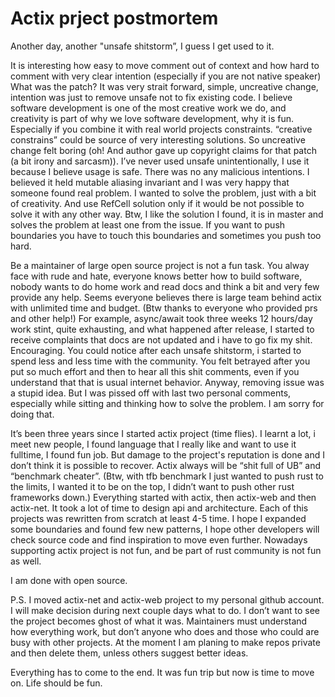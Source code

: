 # Actix prject postmortem

Another day, another "unsafe shitstorm”, I guess I get used to it.

It is interesting how easy to move comment out of context and how hard to comment with very clear intention (especially if you are not native speaker) What was the patch? It was very strait forward, simple, uncreative change, intention was just to remove unsafe not to fix existing code. I believe software development is one of the most creative work we do, and creativity is part of why we love software development, why it is fun. Especially if you combine it with real world projects constraints. “creative constrains” could be source of very interesting solutions. So uncreative change felt boring (oh! And author gave up copyright claims for that patch (a bit irony and sarcasm)). I’ve never used unsafe unintentionally, I use it because I believe usage is safe. There was no any malicious intentions. I believed it held mutable aliasing invariant and I was very happy that someone found real problem. I wanted to solve the problem, just with a bit of creativity. And use RefCell solution only if it would be not possible to solve it with any other way. Btw, I like the solution I found, it is in master and solves the problem at least one from the issue. If you want to push boundaries you have to touch this boundaries and sometimes you push too hard.

Be a maintainer of large open source project is not a fun task. You alway face with rude and hate, everyone knows better how to build software, nobody wants to do home work and read docs and think a bit and very few provide any help. Seems everyone believes there is large team behind actix with unlimited time and budget. (Btw thanks to everyone who provided prs and other help!) For example, async/await took three weeks 12 hours/day work stint, quite exhausting, and what happened after release, I started to receive complaints that docs are not updated and i have to go fix my shit. Encouraging. You could notice after each unsafe shitstorm, i started to spend less and less time with the community. You felt betrayed after you put so much effort and then to hear all this shit comments, even if you understand that that is usual internet behavior.  Anyway, removing issue was a stupid idea. But I was pissed off with last two personal comments, especially while sitting and thinking how to solve the problem. I am sorry for doing that.

It’s been three years since I started actix project (time flies). I learnt a lot, i meet new people, I found language that I really like and want to use it fulltime, I found fun job. But damage to the project's reputation is done and I don’t think it is possible to recover. Actix always will be “shit full of UB” and “benchmark cheater”. (Btw, with tfb benchmark I just wanted to push rust to the limits, I wanted it to be on the top, I didn’t want to push other rust frameworks down.) Everything started with actix, then actix-web and then actix-net. It took a lot of time to design api and architecture. Each of this projects was rewritten from scratch at least 4-5 time. I hope I expanded some boundaries and found few new patterns, I hope other developers will check source code and find inspiration to move even further. Nowadays supporting actix project is not fun, and be part of rust community is not fun as well.

I am done with open source. 

P.S. I moved actix-net and actix-web project to my personal github account. I will make decision during next couple days what to do. I don’t want to see the project becomes ghost of what it was. Maintainers must understand how everything work, but don’t anyone who does and those who could are busy with other projects. At the moment I am planing to make repos private and then delete them, unless others suggest better ideas.

Everything has to come to the end. It was fun trip but now is time to move on. Life should be fun.

